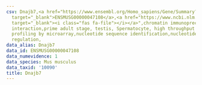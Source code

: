 ```yaml
---
csv: Dnajb7,<a href="https://www.ensembl.org/Homo_sapiens/Gene/Summary?db=core;g=ENSMUSG00000047108"
  target="_blank">ENSMUSG00000047108</a>,<a href="https://www.ncbi.nlm.nih.gov/pubmed/23834426"
  target="_blank"><i class="fas fa-file"></i></a>",chromatin immunoprecipitation assay,direct
  interaction,prime adult stage, testis, Spermatocyte, high throughput transcription
  profiling by microarray,nucleotide sequence identification,nucleotide sequence identification,transcriptional
  regulation,
data_alias: Dnajb7
data_id: ENSMUSG00000047108
data_numevidence: 1
data_species: Mus musculus
data_taxid: '10090'
title: Dnajb7
---
```

